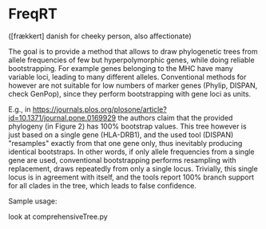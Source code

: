 # FreqRT

([fr&#0230;kkert] danish for cheeky person, also affectionate)

The goal is to provide a method that allows to draw phylogenetic trees from allele frequencies of few but hyperpolymorphic genes, while doing reliable bootstrapping.
For example genes belonging to the MHC have many variable loci, leading to many different alleles.
Conventional methods for however are not suitable for low numbers of marker
genes (Phylip, DISPAN, check GenPop), since they perform bootstrapping with gene loci as units.

E.g., in
https://journals.plos.org/plosone/article?id=10.1371/journal.pone.0169929
the authors claim that the provided phylogeny (in Figure 2) has 100%
bootstrap values. This tree however is just based on a single gene
(HLA-DRB1), and the used tool (DISPAN) "resamples" exactly from that
one gene only, thus inevitably producing identical bootstraps. In
other words, if only allele frequencies from a single gene are used,
conventional bootstrapping performs resampling with replacement, draws
repeatedly from only a single locus. Trivially, this single locus is
in agreement with itself, and the tools report 100\% branch support
for all clades in the tree, which leads to false confidence.

Sample usage:

look at comprehensiveTree.py
